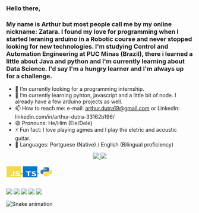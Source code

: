 ### Hello there,
### My name is Arthur but most people call me by my online nickname: Zatara. I found my love for programming when I started leraning arduino in a Robotic course and never stopped looking for new technologies. I'm studying Control and Automation Engineering at PUC Minas (Brazil), there i learned a little about Java and python and I'm currently learning about Data Science. I'd say I'm a hungry learner and I'm always up for a challenge.

- 🔭 I’m currently looking for a programming internship.
- 🌱 I’m currently learning pyhton, javascript and a little bit of node. I already have a few arduino projects as well.
- 📫 How to reach me: e-mail: arthur.dutra19@gmail.com or LinkedIn: linkedin.com/in/arthur-dutra-33162b196/
- 😄 Pronouns: He/Him (Ele/Dele)
- ⚡ Fun fact: I love playing agmes and I play the eletric and acoustic guitar.
- 📖 Languages: Portguese (Native) / English (Bilingual proficiency)

<div align="center">
  <a href="https://github.com/Zatara377">
  <img height="180em" src="https://github-readme-stats.vercel.app/api?username=zatara377&show_icons=true&theme=merko&include_all_commits=true&count_private=true"/>
  <img height="180em" src="https://github-readme-stats.vercel.app/api/top-langs/?username=zatara377&layout=compact&langs_count=7&theme=merko"/>
</div>

<div style="display: inline_block"><br>
  <img align="center" alt="Zatara-Js" height="30" width="40" src="https://raw.githubusercontent.com/devicons/devicon/master/icons/javascript/javascript-plain.svg">
  <img align="center" alt="Zatara-Ts" height="30" width="40" src="https://raw.githubusercontent.com/devicons/devicon/master/icons/typescript/typescript-plain.svg">
  <img align="center" alt="Zatara-Python" height="30" width="40" src="https://raw.githubusercontent.com/devicons/devicon/master/icons/python/python-original.svg">
  
</div>

##

<div>
  <a href="https://www.youtube.com/channel/UCfTnmTiYygJHD09va0aN-sg" target="_blank"><img src="https://img.shields.io/badge/YouTube-FF0000?style=for-the-badge&logo=youtube&logoColor=white" target="_blank"></a>
 	<a href="https://www.twitch.tv/zatara377" target="_blank"><img src="https://img.shields.io/badge/Twitch-9146FF?style=for-the-badge&logo=twitch&logoColor=white" target="_blank"></a>
 <a href="https://discord.gg/EbUhyjCYXt" target="_blank"><img src="https://img.shields.io/badge/Discord-7289DA?style=for-the-badge&logo=discord&logoColor=white" target="_blank"></a>
  <a href = "mailto:arthur.dutra19@gmail.com"><img src="https://img.shields.io/badge/-Gmail-%23333?style=for-the-badge&logo=gmail&logoColor=white" target="_blank"></a>
  <a href="https://linkedin.com/in/arthur-dutra-33162b196/" target="_blank"><img src="https://img.shields.io/badge/-LinkedIn-%230077B5?style=for-the-badge&logo=linkedin&logoColor=white" target="_blank"></a>
  
  ![Snake animation](https://github.com/zatara377/zatara377/blob/output/github-contribution-grid-snake.svg)

</div>
